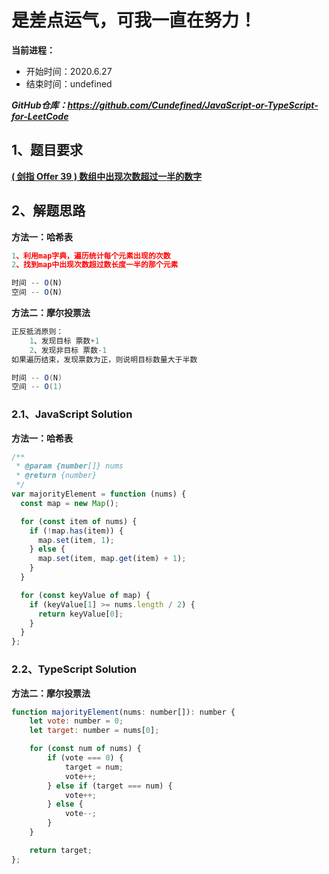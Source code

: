 ﻿# 是差点运气，可我一直在努力！
**当前进程：**

 - 开始时间：2020.6.27 
 - 结束时间：undefined

***GitHub仓库：https://github.com/Cundefined/JavaScript-or-TypeScript-for-LeetCode***



## 1、题目要求
[**( 剑指 Offer 39 )  数组中出现次数超过一半的数字**](https://leetcode-cn.com/problems/shu-zu-zhong-chu-xian-ci-shu-chao-guo-yi-ban-de-shu-zi-lcof/)
      


## 2、解题思路
**方法一：哈希表**
```javascript
1、利用map字典，遍历统计每个元素出现的次数
2、找到map中出现次数超过数长度一半的那个元素

时间 -- O(N)
空间 -- O(N)
```
**方法二：摩尔投票法**
```java
正反抵消原则：
    1、发现目标 票数+1
    2、发现非目标 票数-1
如果遍历结束，发现票数为正，则说明目标数量大于半数

时间 -- O(N)
空间 -- O(1)
```

### 2.1、JavaScript Solution
**方法一：哈希表**
```javascript
/**
 * @param {number[]} nums
 * @return {number}
 */
var majorityElement = function (nums) {
  const map = new Map();

  for (const item of nums) {
    if (!map.has(item)) {
      map.set(item, 1);
    } else {
      map.set(item, map.get(item) + 1);
    }
  }

  for (const keyValue of map) {
    if (keyValue[1] >= nums.length / 2) {
      return keyValue[0];
    }
  }
};

```

### 2.2、TypeScript Solution
**方法二：摩尔投票法**
```javascript
function majorityElement(nums: number[]): number {
    let vote: number = 0;
    let target: number = nums[0];

    for (const num of nums) {
        if (vote === 0) {
            target = num;
            vote++;
        } else if (target === num) {
            vote++;
        } else {
            vote--;
        }
    }

    return target;
};
```

